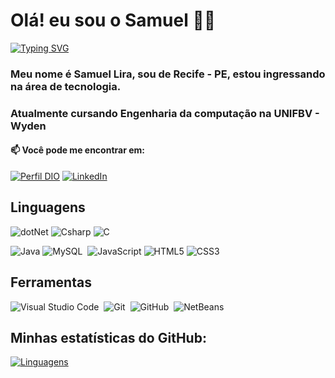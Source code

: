 # Olá! eu sou o Samuel 👋🏻
[![Typing SVG](https://readme-typing-svg.herokuapp.com/?color=fff&size=35&center=true&vCenter=true&width=1000&lines=Bem+vindo+ao+meu+perfil+do+GitHub!+:%29)](https://git.io/typing-svg)

### Meu nome é Samuel Lira, sou de Recife - PE, estou ingressando na área de tecnologia.
### Atualmente cursando Engenharia da computação na UNIFBV - Wyden


#### 📫 Você pode me encontrar em:

[![Perfil DIO](https://img.shields.io/badge/-Meu%20Perfil%20na%20DIO-30A3DC?style=for-the-badge)](https://www.dio.me/users/samuel_slira)
[![LinkedIn](https://img.shields.io/badge/-LinkedIn-%230A66C2?style=flat-square&labelColor=%230A66C2&logo=linkedin&logoColor=black&link=https://www.linkedin.com/in/samuel-slira)](www.linkedin.com/in/samuel-slira)

## Linguagens
![dotNet](https://img.shields.io/badge/.NET-0D1117?style=flat-square&labelColor=%23414141&logo=dotnet&logoColor=white)
![Csharp](https://img.shields.io/badge/CSharp-0D1117?style=flat-square&labelColor=%23414141&logo=csharp&logoColor=white)
![C](https://img.shields.io/badge/C-0D1117??style=flat-square&labelColor=%23414141&logo=c)&nbsp;

![Java](https://img.shields.io/badge/Java-0D1117??style=flat-square&labelColor=%23414141&logo=Java&)
![MySQL](https://img.shields.io/badge/MySQL-0D1117?style=flat-square&labelColor=%23414141&&logo=Mysql&)&nbsp;
![JavaScript](https://img.shields.io/badge/JavaScript-0D1117?style=flat-square&labelColor=%23414141&logo=javaScript&logoColor=yellow)
![HTML5](https://img.shields.io/badge/HTML-000??style=flat-square&labelColor=%23414141&logo=html5&logoColor=30A3DC)
![CSS3](https://img.shields.io/badge/CSS3-000??style=flat-square&labelColor=%23414141&logo=css3&logoColor=E94D5F)


## Ferramentas
![Visual Studio Code](https://img.shields.io/badge/-Visual%20Studio%20Code-0D1117??style=flat-square&labelColor=%23414141&logo=visual-studio-code&logoColor=007ACC&)&nbsp;
![Git](https://img.shields.io/badge/-Git-0D1117??style=flat-square&labelColor=%23414141&logo=git&)&nbsp;
![GitHub](https://img.shields.io/badge/-GitHub-0D1117??style=flat-square&labelColor=%23414141&logo=github&)&nbsp;
![NetBeans](https://img.shields.io/badge/-NetBeans-0D1117??style=flat-square&labelColor=%23414141&)&nbsp;


## Minhas estatísticas do GitHub: 
[![Linguagens](https://github-readme-stats.vercel.app/api?username=samusl&show_icons=true&locale=pt-BR&&theme=dark)](https://github.com/samusl?tab=repositories)
